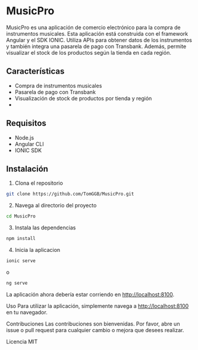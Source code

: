 # MusicPro

MusicPro es una aplicación de comercio electrónico para la compra de instrumentos musicales. Esta aplicación está construida con el framework Angular y el SDK IONIC. Utiliza APIs para obtener datos de los instrumentos y también integra una pasarela de pago con Transbank. Además, permite visualizar el stock de los productos según la tienda en cada región.

## Características

- Compra de instrumentos musicales
- Pasarela de pago con Transbank
- Visualización de stock de productos por tienda y región
- 

## Requisitos

- Node.js
- Angular CLI
- IONIC SDK

## Instalación

1. Clona el repositorio

```bash
git clone https://github.com/TomGGB/MusicPro.git
```

2. Navega al directorio del proyecto

```bash
cd MusicPro
```

3. Instala las dependencias

```bash
npm install
```

4. Inicia la aplicacion

```bash
ionic serve
```
o

```bash
ng serve
```

La aplicación ahora debería estar corriendo en <http://localhost:8100>.

Uso
Para utilizar la aplicación, simplemente navega a <http://localhost:8100> en tu navegador.

Contribuciones
Las contribuciones son bienvenidas. Por favor, abre un issue o pull request para cualquier cambio o mejora que desees realizar.

Licencia
MIT
